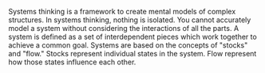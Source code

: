 Systems thinking is a framework to create mental models of complex structures. In systems thinking, nothing is isolated.  You cannot accurately model a system without considering the interactions of all the parts. A system is defined as a set of interdependent pieces which work together to achieve a common goal. Systems are based on the concepts of "stocks" and "flow." Stocks represent individual states in the system. Flow represent how those states influence each other.